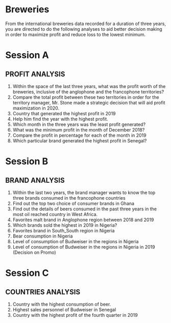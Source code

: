 # Breweries
From the international breweries data recorded for a duration of three years, you are
directed to do the following analyses to aid better decision making in order to maximize
profit and reduce loss to the lowest minimum.
# Session A
## PROFIT ANALYSIS
1. Within the space of the last three years, what was the profit worth of the breweries,
inclusive of the anglophone and the francophone territories?
2. Compare the total profit between these two territories in order for the territory manager,
Mr. Stone made a strategic decision that will aid profit maximization in 2020.
3. Country that generated the highest profit in 2019
4. Help him find the year with the highest profit.
5. Which month in the three years was the least profit generated?
6. What was the minimum profit in the month of December 2018?
7. Compare the profit in percentage for each of the month in 2019
8. Which particular brand generated the highest profit in Senegal?
# Session B
## BRAND ANALYSIS
1. Within the last two years, the brand manager wants to know the top three brands
consumed in the francophone countries
2. Find out the top two choice of consumer brands in Ghana
3. Find out the details of beers consumed in the past three years in the most oil reached
country in West Africa.
4. Favorites malt brand in Anglophone region between 2018 and 2019
5. Which brands sold the highest in 2019 in Nigeria?
6. Favorites brand in South_South region in Nigeria
7. Bear consumption in Nigeria
8. Level of consumption of Budweiser in the regions in Nigeria
9. Level of consumption of Budweiser in the regions in Nigeria in 2019 (Decision on Promo)
# Session C
## COUNTRIES ANALYSIS
1. Country with the highest consumption of beer.
2. Highest sales personnel of Budweiser in Senegal
3. Country with the highest profit of the fourth quarter in 2019

